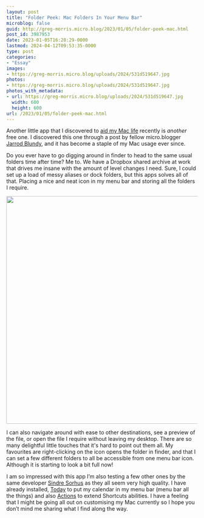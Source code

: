 ```yaml
---
layout: post
title: "Folder Peek: Mac Folders In Your Menu Bar"
microblog: false
guid: http://greg-morris.micro.blog/2023/01/05/folder-peek-mac.html
post_id: 3987953
date: 2023-01-05T16:28:29-0000
lastmod: 2024-04-12T09:53:35-0000
type: post
categories:
- "Essay"
images:
- https://greg-morris.micro.blog/uploads/2024/531d519647.jpg
photos:
- https://greg-morris.micro.blog/uploads/2024/531d519647.jpg
photos_with_metadata:
- url: https://greg-morris.micro.blog/uploads/2024/531d519647.jpg
  width: 600
  height: 600
url: /2023/01/05/folder-peek-mac.html
---
```

<p>Another little app that I discovered to <a href="/2023/01/04/two-new-mac.html">aid my Mac life</a> recently is <em>another</em> free one. I discovered this one through a post by fellow micro.blogger <a class="u-in-reply-to" href="https://heydingus.net/blog/2022/12/folder-peek-app">Jarrod Blundy</a>, and it has become a staple of my Mac usage ever since.</p>

<p>Do you ever have to go digging around in finder to head to the same usual folders time after time? Me to. We have a Dropbox shared archive at work that drives me insane with the amount of level changes I need. Sure, I could set up a load of messy aliases or dock folders, but this apps solves all of that. Placing a nice and neat icon in my menu bar and storing all the folders I require.</p>

<img src="uploads/2024/531d519647.jpg" width="600" height="600" alt="" />

<p>I can also navigate around with ease to other destinations, see a preview of the file, or open the file I require without leaving my desktop. There are so many delightful little touches that it's hard to point out them all. My favourites are right-clicking on the icon opens the folder in finder, and that I can set a few different folders to all be accessible from one menu bar icon. Although it is starting to look a bit full now!</p>

<p>I am so impressed with this app I’m also testing a few other ones by the same developer <a href="https://sindresorhus.com/apps">Sindre Sorhus</a> as they all seem very high quality. I have already installed, <a href="https://sindresorhus.com/today">Today</a> to put my calendar in my menu bar (menu bar all the things) and also <a href="https://sindresorhus.com/actions">Actions</a> to extend Shortcuts abilities. I have a feeling that I might be going all out on customising my Mac currently so I hope you don’t mind me sharing what I find along the way.</p>
